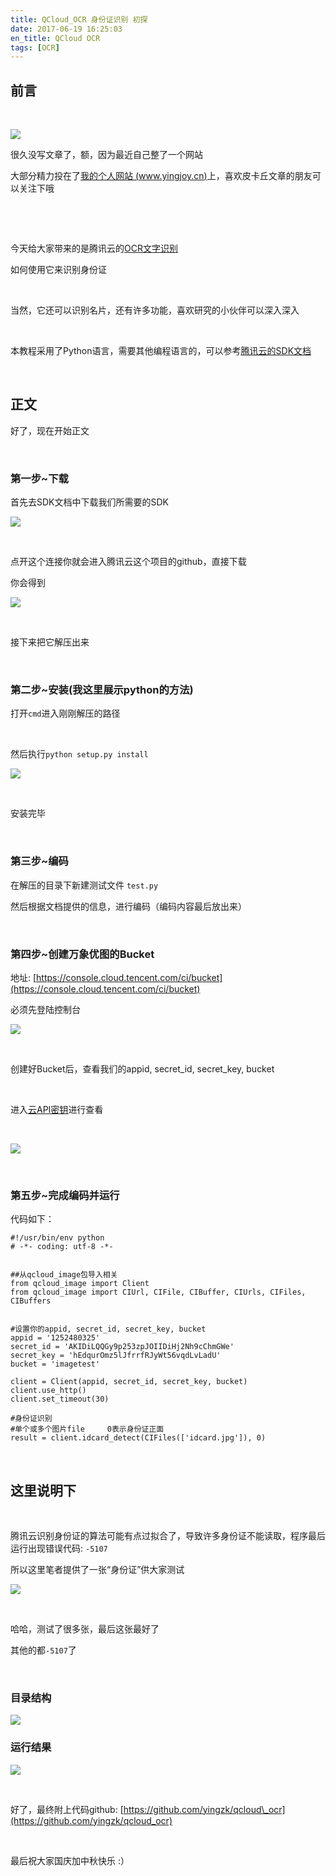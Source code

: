 ```yaml
---
title: QCloud_OCR 身份证识别 初探
date: 2017-06-19 16:25:03
en_title: QCloud OCR
tags: [OCR]
---
```


## 前言

​

![](//blog-10039692.file.myqcloud.com/1506494186892_3240_1506494186751.jpg)

很久没写文章了，额，因为最近自己整了一个网站

大部分精力投在了[我的个人网站 (www.yingjoy.cn)](https://www.yingjoy.cn)上，喜欢皮卡丘文章的朋友可以关注下哦

​

​

今天给大家带来的是腾讯云的[OCR文字识别](https://cloud.tencent.com/product/ocr?idx=1)

如何使用它来识别身份证

​

当然，它还可以识别名片，还有许多功能，喜欢研究的小伙伴可以深入深入

​

本教程采用了Python语言，需要其他编程语言的，可以参考[腾讯云的SDK文档](https://cloud.tencent.com/document/product/460/7991)

​

## 正文

好了，现在开始正文

​

### 第一步~下载

首先去SDK文档中下载我们所需要的SDK

![](//blog-10039692.file.myqcloud.com/1506492862856_3698_1506492862723.png)

​

点开这个连接你就会进入腾讯云这个项目的github，直接下载

你会得到

![](//blog-10039692.file.myqcloud.com/1506492933839_317_1506492933695.png)

​

接下来把它解压出来

​

### 第二步~安装(我这里展示python的方法)

打开`cmd`进入刚刚解压的路径

​

然后执行`python setup.py install` 

![](//blog-10039692.file.myqcloud.com/1506493081442_8968_1506493081692.png)

​

安装完毕

​

### 第三步~编码

在解压的目录下新建测试文件 `test.py`

然后根据文档提供的信息，进行编码（编码内容最后放出来）

​

### 第四步~创建万象优图的Bucket

地址: [https://console.cloud.tencent.com/ci/bucket](https://console.cloud.tencent.com/ci/bucket)

必须先登陆控制台

![](//blog-10039692.file.myqcloud.com/1506493410099_8183_1506493410310.png)

​

创建好Bucket后，查看我们的appid, secret\_id, secret\_key, bucket

​

进入[云API密钥](https://console.cloud.tencent.com/capi)进行查看

​

![](//blog-10039692.file.myqcloud.com/1506493578104_445_1506493578015.png)

​

### 第五步~完成编码并运行

代码如下：

```
#!/usr/bin/env python
# -*- coding: utf-8 -*-


##从qcloud_image包导入相关
from qcloud_image import Client
from qcloud_image import CIUrl, CIFile, CIBuffer, CIUrls, CIFiles, CIBuffers


#设置你的appid, secret_id, secret_key, bucket
appid = '1252480325'
secret_id = 'AKIDiLQQGy9p253zpJOIIDiHj2Nh9cChmGWe'
secret_key = 'hEdqurOmz5lJfrrfRJyWt56vqdLvLadU'
bucket = 'imagetest'

client = Client(appid, secret_id, secret_key, bucket)
client.use_http()
client.set_timeout(30)

#身份证识别
#单个或多个图片file     0表示身份证正面
result = client.idcard_detect(CIFiles(['idcard.jpg']), 0)
```

​

##  **这里说明下** 

​

腾讯云识别身份证的算法可能有点过拟合了，导致许多身份证不能读取，程序最后运行出现错误代码: `-5107`

所以这里笔者提供了一张“身份证”供大家测试

![](//blog-10039692.file.myqcloud.com/1506493850415_2145_1506493850808.jpg)

​

哈哈，测试了很多张，最后这张最好了

其他的都`-5107`了

​

### 目录结构

![](//blog-10039692.file.myqcloud.com/1506493927560_8285_1506493927472.png)

### 运行结果

![](//blog-10039692.file.myqcloud.com/1506494023950_5406_1506494024510.png)

​

好了，最终附上代码github: [https://github.com/yingzk/qcloud\_ocr](https://github.com/yingzk/qcloud_ocr)

​

最后祝大家国庆加中秋快乐  :）
